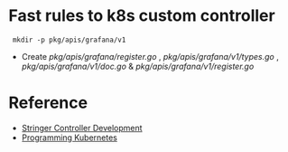 # Fast rules to k8s custom controller
```
 mkdir -p pkg/apis/grafana/v1
```
- Create _pkg/apis/grafana/register.go_ , _pkg/apis/grafana/v1/types.go_ , _pkg/apis/grafana/v1/doc.go_ & _pkg/apis/grafana/v1/register.go_

# Reference
- [Stringer Controller Development](https://medium.com/@trstringer/create-kubernetes-controllers-for-core-and-custom-resources-62fc35ad64a3)
- [Programming Kubernetes](https://github.com/programming-kubernetes/cnat/blob/master/cnat-client-go/pkg/apis/cnat/v1alpha1/types.go)
